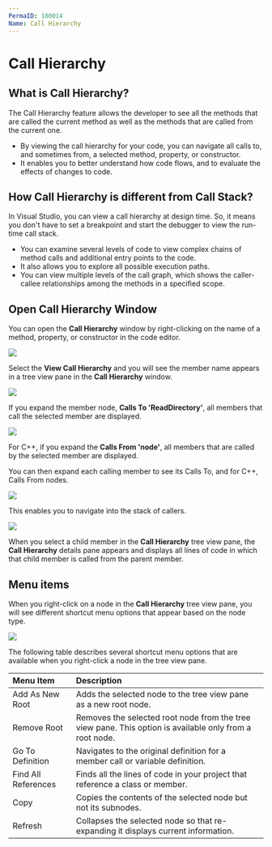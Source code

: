 ```yaml
---
PermaID: 100014
Name: Call Hierarchy
---
```


# Call Hierarchy

## What is Call Hierarchy?

The Call Hierarchy feature allows the developer to see all the methods that are called the current method as well as the methods that are called from the current one.

 - By viewing the call hierarchy for your code, you can navigate all calls to, and sometimes from, a selected method, property, or constructor. 
 - It enables you to better understand how code flows, and to evaluate the effects of changes to code. 

## How Call Hierarchy is different from Call Stack?

In Visual Studio, you can view a call hierarchy at design time. So, it means you don't have to set a breakpoint and start the debugger to view the run-time call stack. 

 - You can examine several levels of code to view complex chains of method calls and additional entry points to the code. 
 - It also allows you to explore all possible execution paths.
 - You can view multiple levels of the call graph, which shows the caller-callee relationships among the methods in a specified scope.

## Open Call Hierarchy Window

You can open the **Call Hierarchy** window by right-clicking on the name of a method, property, or constructor in the code editor.

<img src="https://raw.githubusercontent.com/zzzprojects/learn-orm/master/tutorials/visual-studio/images/call-hierarchy-1.png">

Select the **View Call Hierarchy** and you will see the member name appears in a tree view pane in the **Call Hierarchy** window. 

<img src="https://raw.githubusercontent.com/zzzprojects/learn-orm/master/tutorials/visual-studio/images/call-hierarchy-2.png">

If you expand the member node, **Calls To 'ReadDirectory'**, all members that call the selected member are displayed. 

<img src="https://raw.githubusercontent.com/zzzprojects/learn-orm/master/tutorials/visual-studio/images/call-hierarchy-3.png">

For C++, if you expand the **Calls From 'node'**, all members that are called by the selected member are displayed.

You can then expand each calling member to see its Calls To, and for C++, Calls From nodes. 

<img src="https://raw.githubusercontent.com/zzzprojects/learn-orm/master/tutorials/visual-studio/images/call-hierarchy-4.png">

This enables you to navigate into the stack of callers.

<img src="https://raw.githubusercontent.com/zzzprojects/learn-orm/master/tutorials/visual-studio/images/call-hierarchy-5.png">

When you select a child member in the **Call Hierarchy** tree view pane, the **Call Hierarchy** details pane appears and displays all lines of code in which that child member is called from the parent member.

## Menu items

When you right-click on a node in the **Call Hierarchy** tree view pane, you will see different shortcut menu options that appear based on the node type.

<img src="https://raw.githubusercontent.com/zzzprojects/learn-orm/master/tutorials/visual-studio/images/call-hierarchy-6.png">


The following table describes several shortcut menu options that are available when you right-click a node in the tree view pane.

| Menu Item           | Description                                                 |
|:--------------------|:------------------------------------------------------------|
| Add As New Root     | Adds the selected node to the tree view pane as a new root node. |
| Remove Root         | Removes the selected root node from the tree view pane. This option is available only from a root node. |
| Go To Definition    | Navigates to the original definition for a member call or variable definition. |
| Find All References | Finds all the lines of code in your project that reference a class or member. |
| Copy                | Copies the contents of the selected node but not its subnodes. |
| Refresh             | Collapses the selected node so that re-expanding it displays current information. |

